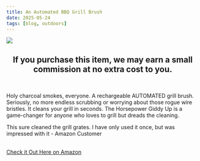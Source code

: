 ```yaml
---
title: An Automated BBQ Grill Brush
date: 2025-05-24
tags: [blog, outdoors]
---
```

<div id="post-image">
<a href="https://amzn.to/3FpeeIs" target="_blank"><img src="https://m.media-amazon.com/images/I/71tB4CgH2JL._AC_SL1500_.jpg"></a>
  <center><h2 id="post-disclosure">If you purchase this item, we may earn a small commission at no extra cost to you.</h2></center>
  </div><br />

Holy charcoal smokes, everyone. A rechargeable AUTOMATED grill brush. Seriously, no more endless scrubbing or worrying about those rogue wire bristles. It cleans your grill in seconds. The Horsepower Giddy Up is a game-changer for anyone who loves to grill but dreads the cleaning.

<p id="post-quote"> This sure cleaned the grill grates. I have only used it once, but was impressed with it - Amazon Customer</p> <br />

<div id="post-button"><a href="https://amzn.to/3FpeeIs" target="_blanket">Check it Out Here on Amazon</a></div>

<br /><br />
